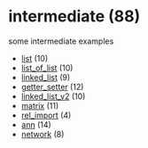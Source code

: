 # intermediate (88)
some intermediate examples

+ [list](list/README.md) (10)
+ [list_of_list](list_of_list/README.md) (10)
+ [linked_list](linked_list/README.md) (9)
+ [getter_setter](getter_setter/README.md) (12)
+ [linked_list_v2](linked_list_v2/README.md) (10)
+ [matrix](matrix/README.md) (11)
+ [rel_import](rel_import/README.md) (4)
+ [ann](ann/README.md) (14)
+ [network](network/README.md) (8)
